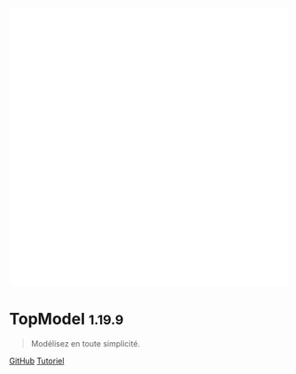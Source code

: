 ![logo](./media/IconDark.svg)

# TopModel <small>1.19.9</small>

> Modélisez en toute simplicité.

[GitHub](https://github.com/klee-contrib/topmodel)
[Tutoriel](/getting-started/00_getting_started.md)
